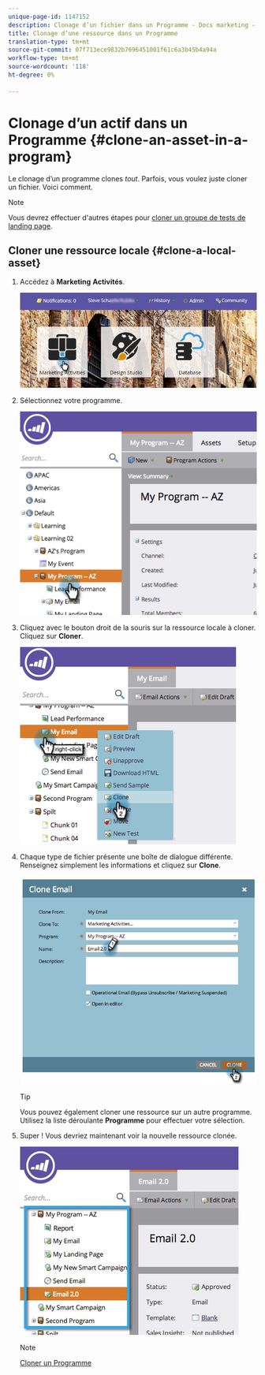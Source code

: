 ```yaml
---
unique-page-id: 1147152
description: Clonage d’un fichier dans un Programme - Docs marketing - Documentation du produit
title: Clonage d’une ressource dans un Programme
translation-type: tm+mt
source-git-commit: 07f713ece9832b7696451001f61c6a3b45b4a94a
workflow-type: tm+mt
source-wordcount: '118'
ht-degree: 0%

---
```



# Clonage d’un actif dans un Programme {#clone-an-asset-in-a-program}

Le clonage d’un programme clones _tout_. Parfois, vous voulez juste cloner un fichier. Voici comment.

>[!NOTE]
>
>Vous devrez effectuer d&#39;autres étapes pour [cloner un groupe de tests de landing page](/help/marketo/product-docs/demand-generation/landing-pages/landing-page-actions/cloning-a-landing-page-test-group.md).

## Cloner une ressource locale {#clone-a-local-asset}

1. Accédez à **Marketing** **Activités**.

   ![](assets/login-marketing-activities.png)

1. Sélectionnez votre programme.

   ![](assets/image2014-9-23-15-3a56-3a12.png)

1. Cliquez avec le bouton droit de la souris sur la ressource locale à cloner. Cliquez sur **Cloner**.

   ![](assets/image2014-9-23-15-3a56-3a25.png)

1. Chaque type de fichier présente une boîte de dialogue différente. Renseignez simplement les informations et cliquez sur **Clone**.

   ![](assets/image2014-9-23-15-3a56-3a34.png)

   >[!TIP]
   >
   >Vous pouvez également cloner une ressource sur un autre programme. Utilisez la liste déroulante **Programme** pour effectuer votre sélection.

1. Super ! Vous devriez maintenant voir la nouvelle ressource clonée.

   ![](assets/report.jpg)

   >[!NOTE]
   >
   >[Cloner un Programme](/help/marketo/product-docs/core-marketo-concepts/programs/working-with-programs/clone-a-program.md)
